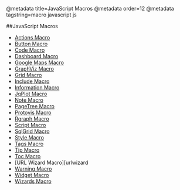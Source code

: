 @metadata title=JavaScript Macros
@metadata order=12
@metadata tagstring=macro javascript js

[actions]: #/alkiradocs/MacroActions
[button]: #/alkiradocs/MacroButton
[code]: #/alkiradocs/MacroCode
[dashboard]: #/alkiradocs/MacroDashboard
[maps]: #/alkiradocs/MacroGoogleMaps
[graphviz]: #/alkiradocs/MacroGraphViz
[grid]: #/alkiradocs/MacroGrid
[include]: #/alkiradocs/MacroInclude
[info]: #/alkiradocs/MacroInformation
[jqplot]: #/alkiradocs/MacroJqPlot/MacroJqPlot
[note]: #/alkiradocs/MacroNote
[pagetree]: #/alkiradocs/MacroPageTree
[protovis]: #/alkiradocs/MacroProtovis
[rgraph]: #/alkiradocs/MacroRgraph
[script]: #/alkiradocs/MacroScript
[sqlgrid]: #/alkiradocs/MacroSqlGrid
[style]: #/alkiradocs/MacroStyle
[tags]: #/alkiradocs/MacroTags
[tip]: #/alkiradocs/MacroTip
[toc]: #/alkiradocs/MacroToc
[urlwizard]: #/alkiradocs/MacroUrlwizard
[warning]: #/alkiradocs/MacroWarning
[widget]: #/alkiradocs/MacroWidget
[wizard]: #/alkiradocs/MacroWizard

##JavaScript Macros
* [Actions Macro][actions]
* [Button Macro][button]
* [Code Macro][code]
* [Dashboard Macro][dashboard]
* [Google Maps Macro][maps]
* [GraphViz Macro][graphviz]
* [Grid Macro][grid]
* [Include Macro][include]
* [Information Macro][info]
* [JqPlot Macro][jqplot]
* [Note Macro][note]
* [PageTree Macro][pagetree]
* [Protovis Macro][protovis]
* [Rgraph Macro][rgraph]
* [Script Macro][script]
* [SqlGrid Macro][sqlgrid]
* [Style Macro][style]
* [Tags Macro][tags]
* [Tip Macro][tip]
* [Toc Macro][toc]
* [URL Wizard Macro][urlwizard
* [Warning Macro][warning]
* [Widget Macro][widget]
* [Wizards Macro][wizard]

